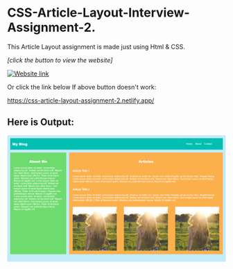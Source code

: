 # CSS-Article-Layout-Interview-Assignment-2.

This Article Layout assignment is made just using Html & CSS.

_[click the button to view the website]_

[![Website link](https://img.shields.io/badge/Website-Link-green)](https://css-article-layout-assignment-2.netlify.app/)

Or click the link below If above button doesn't work:

https://css-article-layout-assignment-2.netlify.app/

## Here is Output:

![output](./output.png)
